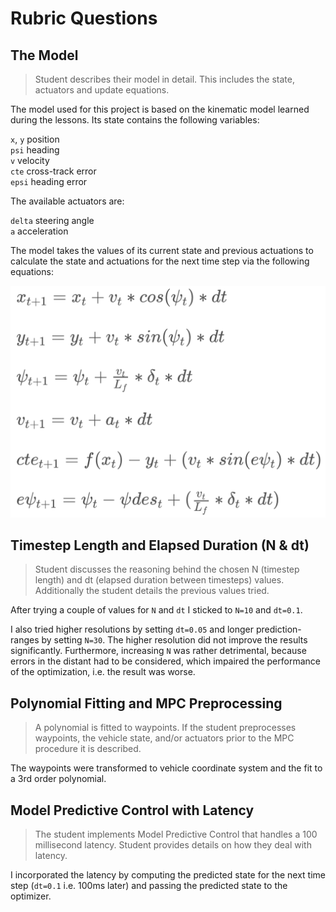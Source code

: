 # Rubric Questions

## The Model
> Student describes their model in detail. This includes the state, actuators and update equations.

The model used for this project is based on the kinematic model learned during the lessons. Its state contains the following variables:

`x`, `y` position<br>
`psi` heading<br>
`v` velocity<br>
`cte` cross-track error<br>
`epsi` heading error

The available actuators are:

`delta` steering angle<br>
`a` acceleration

The model takes the values of its current state and previous actuations to calculate the state and actuations for the next time step via the following equations:

![equations](images/equations.png "Equations")


## Timestep Length and Elapsed Duration (N & dt)
> Student discusses the reasoning behind the chosen N (timestep length) and dt (elapsed duration between timesteps) values. Additionally the student details the previous values tried.

After trying a couple of values for `N` and `dt` I sticked to `N=10` and `dt=0.1`.

I also tried higher resolutions by setting `dt=0.05` and longer prediction-ranges by setting `N=30`. The higher resolution did not improve the results significantly. Furthermore, increasing `N` was rather detrimental, because errors in the distant had to be considered, which impaired the performance of the optimization, i.e. the result was worse.


## Polynomial Fitting and MPC Preprocessing
> A polynomial is fitted to waypoints.
> If the student preprocesses waypoints, the vehicle state, and/or actuators prior to the MPC procedure it is described.

The waypoints were transformed to vehicle coordinate system and the fit to a 3rd order polynomial.

## Model Predictive Control with Latency
> The student implements Model Predictive Control that handles a 100 millisecond latency. Student provides details on how they deal with latency.

I incorporated the latency by computing the predicted state for the next time step (`dt=0.1` i.e. 100ms later) and passing the predicted state to the optimizer.
